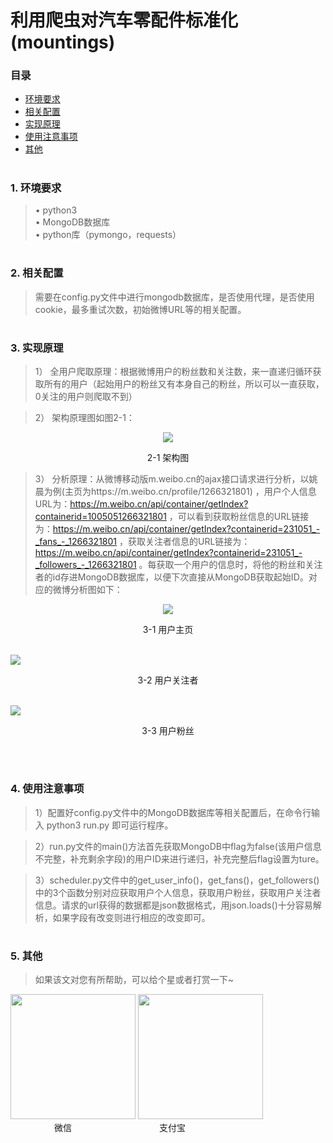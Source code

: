 # 利用爬虫对汽车零配件标准化 (mountings)
### 目录 
<ul>
  <li><a href="#system">环境要求</a></li>
  <li><a href="#use">相关配置</a></li>
  <li><a href="#theory">实现原理</a></li>
  <li><a href="#example">使用注意事项</a></li>
  <li><a href="#other">其他</a></li>
</ul>

#
### <div id="system"/>1. 环境要求</div>
> • python3 <br/>
> • MongoDB数据库 <br/>
> • python库（pymongo，requests） <br/>


#
### <div id="use"/>2. 相关配置</div>
> 需要在config.py文件中进行mongodb数据库，是否使用代理，是否使用cookie，最多重试次数，初始微博URL等的相关配置。

#
### <div id="theory"/>3. 实现原理</div>
> 1） 全用户爬取原理：根据微博用户的粉丝数和关注数，来一直递归循环获取所有的用户（起始用户的粉丝又有本身自己的粉丝，所以可以一直获取，0关注的用户则爬取不到）

> 2） 架构原理图如图2-1：<br/>
<p align="center">
      <img src="https://github.com/knighthhh/outil/blob/master/images/weibo_user_info/theory.png"/><p align="center">2-1 架构图</p>
</p>
      
> 3） 分析原理：从微博移动版m.weibo.cn的ajax接口请求进行分析，以姚晨为例(主页为https://m.weibo.cn/profile/1266321801) ，用户个人信息URL为：https://m.weibo.cn/api/container/getIndex?containerid=1005051266321801 ，可以看到获取粉丝信息的URL链接为：https://m.weibo.cn/api/container/getIndex?containerid=231051_-_fans_-_1266321801 ，获取关注者信息的URL链接为：https://m.weibo.cn/api/container/getIndex?containerid=231051_-_followers_-_1266321801 。每获取一个用户的信息时，将他的粉丝和关注者的id存进MongoDB数据库，以便下次直接从MongoDB获取起始ID。对应的微博分析图如下：
<p align="center">
  <img src="https://github.com/knighthhh/outil/blob/master/images/weibo_user_info/profile.jpg"/><p align="center">3-1 用户主页</p><br/>
  <img src="https://github.com/knighthhh/outil/blob/master/images/weibo_user_info/followers.jpg"/><p align="center">3-2 用户关注者</p><br/>
  <img src="https://github.com/knighthhh/outil/blob/master/images/weibo_user_info/fans.jpg"/><p align="center">3-3 用户粉丝</p><br/>
</p>

#
### <div id="example"/>4. 使用注意事项</div>
> 1）配置好config.py文件中的MongoDB数据库等相关配置后，在命令行输入 python3 run.py 即可运行程序。

> 2）run.py文件的main()方法首先获取MongoDB中flag为false(该用户信息不完整，补充剩余字段)的用户ID来进行递归，补充完整后flag设置为ture。

> 3）scheduler.py文件中的get_user_info()，get_fans()，get_followers()中的3个函数分别对应获取用户个人信息，获取用户粉丝，获取用户关注者信息。请求的url获得的数据都是json数据格式，用json.loads()十分容易解析，如果字段有改变则进行相应的改变即可。


#
### <div id="other"/>5. 其他</div>
> 如果该文对您有所帮助，可以给个星或者打赏一下~ <br/>
<div>
  <div>
     <img width="200px" height="200px" src="http://hhhgo.cn/img/wechatimg.jpg"/>
     <img width="200px" height="200px" src="http://hhhgo.cn/img/alipayimg.jpg"/> 
  </div>
  <div>
     　　　　　微信　　　　　　　　　　支付宝
  </div>
</div>

